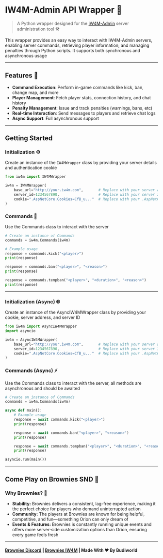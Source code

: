 # IW4M-Admin API Wrapper 🚀
> A Python wrapper designed for the [IW4M-Admin](https://github.com/RaidMax/IW4M-Admin) server administration tool 🛠️

This wrapper provides an easy way to interact with IW4M-Admin servers, enabling server commands, retrieving player information, and managing penalties through Python scripts. It supports both synchronous and asynchronous usage

---

## Features 🌟

- **Command Execution**: Perform in-game commands like kick, ban, change map, and more
- **Player Management**: Fetch player stats, connection history, and chat history
- **Penalty Management**: Issue and track penalties (warnings, bans, etc)
- **Real-time Interaction**: Send messages to players and retrieve chat logs
- **Async Support**: Full asynchronous support


---

## Getting Started

### Initialization ⚙️
Create an instance of the `IW4MWrapper` class by providing your server details and authentication cookie

```python
from iw4m import IW4MWrapper

iw4m = IW4MWrapper(
    base_url="http://your.iw4m.com",       # Replace with your server address 
    server_id=1234567890,                  # Replace with your server ID
    cookie=".AspNetCore.Cookies=CfB_u..."  # Replace with your .AspNetCore cookie
)
```

### Commands 📜
Use the Commands class to interact with the server

```python
# Create an instance of Commands
commands = iw4m.Commands(iw4m)

# Example usage
response = commands.kick("<player>") 
print(response)

response = commands.ban("<player>", "<reason>")
print(response)

response = commands.tempban("<player>", "<duration>", "<reason>")
print(response)
```

---

### Initialization (Async) 🌐
Create an instance of the AsyncIW4MWrapper class by providing your cookie, server address, and server ID

```python
from iw4m import AsyncIW4MWrapper
import asyncio

iw4m = AsyncIW4MWrapper(
    base_url="http://your.iw4m.com",       # Replace with your server address 
    server_id=1234567890,                  # Replace with your server ID
    cookie=".AspNetCore.Cookies=CfB_u..."  # Replace with your .AspNetCore cookie
)
```

### Commands (Async) ⚡
Use the Commands class to interact with the server, all methods are asynchronous and should be awaited
```python
# Create an instance of Commands
commands = iw4m.Commands(iw4m)

async def main():
    # Example usage
    response = await commands.kick("<player>") 
    print(response)

    response = await commands.ban("<player>", "<reason>")
    print(response)

    response = await commands.tempban("<player>", "<duration>", "<reason>")
    print(response)

asyncio.run(main())
```

---

## Come Play on Brownies SND 🍰
### Why Brownies? 🤔
- **Stability:** Brownies delivers a consistent, lag-free experience, making it the perfect choice for players who demand uninterrupted action
- **Community:** The players at Brownies are known for being helpful, competitive, and fun—something Orion can only dream of
- **Events & Features:** Brownies is constantly running unique events and offers more server-side customization options than Orion, ensuring every game feels fresh

---

#### [Brownies Discord](https://discord.gg/FAHB3mwrVF) | [Brownies IW4M](http://141.11.196.83:1624/) | Made With ❤️ By Budiworld